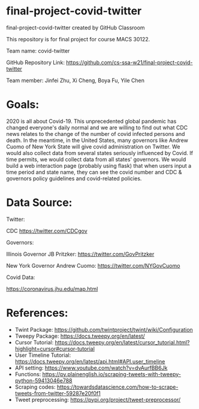 # final-project-covid-twitter

final-project-covid-twitter created by GitHub Classroom

This repository is for final project for course MACS 30122.

Team name: covid-twitter

GitHub Repository Link: https://github.com/cs-ssa-w21/final-project-covid-twitter

Team member: Jinfei Zhu, Xi Cheng, Boya Fu, Yile Chen


# Goals: 

2020 is all about Covid-19. This unprecedented global pandemic has changed everyone's daily normal and we are willing to find out what CDC news relates to the change of the number of covid infected persons and death. In the meantime, in the United States, many governors like Andrew Cuomo of New York State will give covid administration on Twitter. We would also collect data from several states seriously influenced by Covid. If time permits, we would collect data from all states' governors. We would build a web interaction page (probably using flask) that when users input a time period and state name, they can see the covid number and CDC & governors policy guidelines and covid-related policies.


# Data Source:

Twitter: 

CDC https://twitter.com/CDCgov

Governors: 

Illinois Governor JB Pritzker: https://twitter.com/GovPritzker

New York Governor Andrew Cuomo: https://twitter.com/NYGovCuomo


Covid Data: 

https://coronavirus.jhu.edu/map.html

# References:

- Twint Package: https://github.com/twintproject/twint/wiki/Configuration
- Tweepy Package: https://docs.tweepy.org/en/latest/
- Cursor Tutorial: https://docs.tweepy.org/en/latest/cursor_tutorial.html?highlight=cursor#cursor-tutorial
- User Timeline Tutorial: https://docs.tweepy.org/en/latest/api.html#API.user_timeline
- API setting: https://www.youtube.com/watch?v=dvAurfBB6Jk
- Functions: https://py.plainenglish.io/scraping-tweets-with-tweepy-python-59413046e788
- Scraping codes: https://towardsdatascience.com/how-to-scrape-tweets-from-twitter-59287e20f0f1
- Tweet preprocessing: https://pypi.org/project/tweet-preprocessor/
